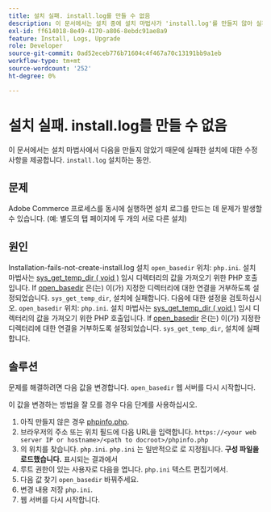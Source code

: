 ```yaml
---
title: 설치 실패. install.log를 만들 수 없음
description: 이 문서에서는 설치 중에 설치 마법사가 'install.log'를 만들지 않아 실패한 설치에 대한 수정 사항을 제공합니다.
exl-id: ff614018-8e49-4170-a806-8ebdc91ae8a9
feature: Install, Logs, Upgrade
role: Developer
source-git-commit: 0ad52eceb776b71604c4f467a70c13191bb9a1eb
workflow-type: tm+mt
source-wordcount: '252'
ht-degree: 0%

---
```


# 설치 실패. install.log를 만들 수 없음

이 문서에서는 설치 마법사에서 다음을 만들지 않았기 때문에 실패한 설치에 대한 수정 사항을 제공합니다. `install.log` 설치하는 동안.

## 문제

Adobe Commerce 프로세스를 동시에 실행하면 설치 로그를 만드는 데 문제가 발생할 수 있습니다. (예: 별도의 탭 페이지에 두 개의 서로 다른 설치)

## 원인

Installation-fails-not-create-install.log 설치 `open_basedir` 위치: `php.ini`. 설치 마법사는 [sys\_get\_temp\_dir ( void )](https://php.net/manual/en/function.sys-get-temp-dir.php) 임시 디렉터리의 값을 가져오기 위한 PHP 호출입니다. If [open\_basedir](http://php.net/manual/en/ini.core.php#ini.open-basedir) 은(는) 이(가) 지정한 디렉터리에 대한 연결을 거부하도록 설정되었습니다. `sys_get_temp_dir`, 설치에 실패합니다.
다음에 대한 설정을 검토하십시오. `open_basedir` 위치: `php.ini`. 설치 마법사는 [sys\_get\_temp\_dir ( void )](https://php.net/manual/en/function.sys-get-temp-dir.php) 임시 디렉터리의 값을 가져오기 위한 PHP 호출입니다. If [open\_basedir](https://php.net/manual/en/ini.core.php#ini.open-basedir) 은(는) 이(가) 지정한 디렉터리에 대한 연결을 거부하도록 설정되었습니다. `sys_get_temp_dir`, 설치에 실패합니다.


## 솔루션

문제를 해결하려면 다음 값을 변경합니다. `open_basedir` 웹 서버를 다시 시작합니다.

이 값을 변경하는 방법을 잘 모를 경우 다음 단계를 사용하십시오.

1. 아직 만들지 않은 경우 [phpinfo.php](https://devdocs.magento.com/guides/v2.3/install-gde/prereq/optional.html#install-optional-phpinfo).
1. 브라우저의 주소 또는 위치 필드에 다음 URL을 입력합니다. `https://<your web server IP or hostname>/<path to docroot>/phpinfo.php`
1. 의 위치를 찾습니다. `php.ini`.     `php.ini` 는 일반적으로 로 지정됩니다. **구성 파일을 로드했습니다.** 표시되는 결과에서
1. 루트 권한이 있는 사용자로 다음을 엽니다. `php.ini` 텍스트 편집기에서.
1. 다음 값 찾기 `open_basedir` 바꿔주세요.
1. 변경 내용 저장 `php.ini`.
1. 웹 서버를 다시 시작합니다.
